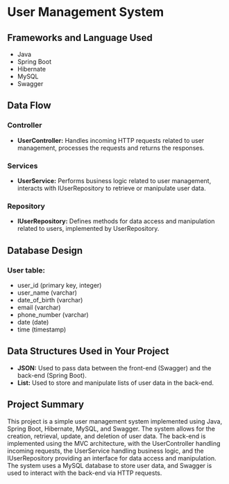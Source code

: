 # User Management System
## Frameworks and Language Used
- Java
- Spring Boot
- Hibernate
- MySQL
- Swagger

## Data Flow
### Controller
- **UserController:** Handles incoming HTTP requests related to user management, processes the requests and returns the responses.
### Services
- **UserService:** Performs business logic related to user management, interacts with IUserRepository to retrieve or manipulate user data.
### Repository
- **IUserRepository:** Defines methods for data access and manipulation related to users, implemented by UserRepository.

## Database Design
### User table:
- user_id (primary key, integer)
- user_name (varchar)
- date_of_birth (varchar)
- email (varchar)
- phone_number (varchar)
- date (date)
- time (timestamp)

## Data Structures Used in Your Project

- **JSON:** Used to pass data between the front-end (Swagger) and the back-end (Spring Boot).
- **List:** Used to store and manipulate lists of user data in the back-end.

## Project Summary

This project is a simple user management system implemented using Java, Spring Boot, Hibernate, MySQL, and Swagger. The system allows for the creation, retrieval, update, and deletion of user data. The back-end is implemented using the MVC architecture, with the UserController handling incoming requests, the UserService handling business logic, and the IUserRepository providing an interface for data access and manipulation. The system uses a MySQL database to store user data, and Swagger is used to interact with the back-end via HTTP requests.
